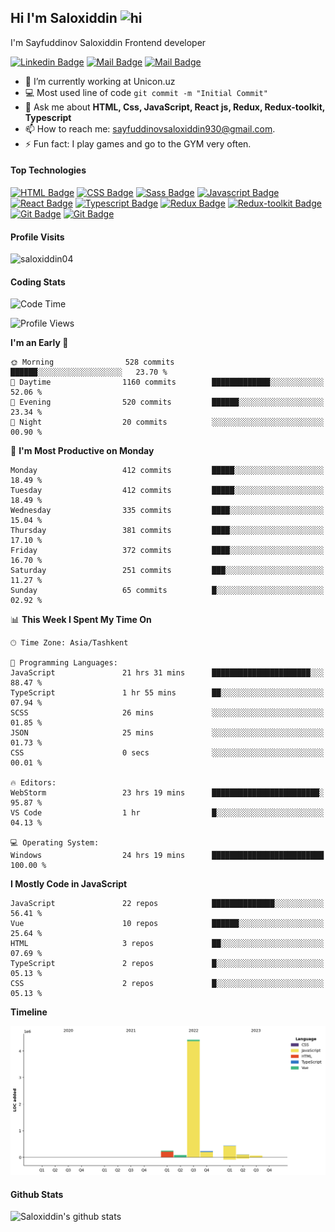 ## Hi I'm Saloxiddin <img src="https://user-images.githubusercontent.com/1303154/88677602-1635ba80-d120-11ea-84d8-d263ba5fc3c0.gif" width="28px" height="28px" alt="hi">

I'm Sayfuddinov Saloxiddin Frontend developer

[![Linkedin Badge](https://img.shields.io/badge/-saloxiddin930-0e76a8?style=flat&labelColor=0e76a8&logo=linkedin&logoColor=white)](https://www.linkedin.com/in/saloxiddin930/) [![Mail Badge](https://img.shields.io/badge/-@saloxiddin04-e84393?style=flat&labelColor=e84393&logo=instagram&logoColor=white)](https://instagram.com/_saloxiddin_04) [![Mail Badge](https://img.shields.io/badge/-saloxiddin930-c0392b?style=flat&labelColor=c0392b&logo=gmail&logoColor=white)](mailto:sayfuddinovsaloxiddin930@gmail.com)

<!-- TODO: Add last video link -->

- 🔭 I’m currently working at Unicon.uz
- :computer: Most used line of code `git commit -m "Initial Commit"`
-  💬 Ask me about **HTML, Css, JavaScript, React js, Redux, Redux-toolkit, Typescript**
- 📫 How to reach me: sayfuddinovsaloxiddin930@gmail.com.
- ⚡ Fun fact: I play games and go to the GYM very often.

#### Top Technologies

<!-- TODO: Make technologies links takes you to repositories -->
[![HTML Badge](https://img.shields.io/badge/-Html-orange?style=for-the-badge&labelColor=black&logo=HTML5&logoColor=orange)](#) [![CSS Badge](https://img.shields.io/badge/-CSS-blue?style=for-the-badge&labelColor=black&logo=CSS3&logoColor=blue)](#)
[![Sass Badge](https://img.shields.io/badge/-sass-pink?style=for-the-badge&labelColor=black&logo=sass&logoColor=pink)](#)
[![Javascript Badge](https://img.shields.io/badge/-Javascript-F0DB4F?style=for-the-badge&labelColor=black&logo=javascript&logoColor=F0DB4F)](#)
[![React Badge](https://img.shields.io/badge/-React-61DBFB?style=for-the-badge&labelColor=black&logo=react&logoColor=61DBFB)](#) [![Typescript Badge](https://img.shields.io/badge/-Typescript-007acc?style=for-the-badge&labelColor=black&logo=typescript&logoColor=007acc)](#) [![Redux Badge](https://img.shields.io/badge/-Redux-007acc?style=for-the-badge&labelColor=black&logo=redux&logoColor=007acc)](#) [![Redux-toolkit Badge](https://img.shields.io/badge/-Redux_toolkit-purple?style=for-the-badge&labelColor=black&logo=redux&logoColor=007acc)](#)[![Git Badge](https://img.shields.io/badge/-git-orange?style=for-the-badge&labelColor=black&logo=git&logoColor=orange)](#)
[![Git Badge](https://img.shields.io/badge/-firebase-orange?style=for-the-badge&labelColor=black&logo=firebase&logoColor=orange)](#)



#### Profile Visits 

<p align="left"> <img src="https://komarev.com/ghpvc/?username=saloxiddin04&label=Profile%20views&color=0e75b6&style=flat" alt="saloxiddin04" /> </p>


#### Coding Stats

<!--START_SECTION:waka-->
![Code Time](http://img.shields.io/badge/Code%20Time-1%2C210%20hrs%2051%20mins-blue)

![Profile Views](http://img.shields.io/badge/Profile%20Views-12-blue)

**I'm an Early 🐤** 

```text
🌞 Morning                528 commits         ██████░░░░░░░░░░░░░░░░░░░   23.70 % 
🌆 Daytime                1160 commits        █████████████░░░░░░░░░░░░   52.06 % 
🌃 Evening                520 commits         ██████░░░░░░░░░░░░░░░░░░░   23.34 % 
🌙 Night                  20 commits          ░░░░░░░░░░░░░░░░░░░░░░░░░   00.90 % 
```
📅 **I'm Most Productive on Monday** 

```text
Monday                   412 commits         █████░░░░░░░░░░░░░░░░░░░░   18.49 % 
Tuesday                  412 commits         █████░░░░░░░░░░░░░░░░░░░░   18.49 % 
Wednesday                335 commits         ████░░░░░░░░░░░░░░░░░░░░░   15.04 % 
Thursday                 381 commits         ████░░░░░░░░░░░░░░░░░░░░░   17.10 % 
Friday                   372 commits         ████░░░░░░░░░░░░░░░░░░░░░   16.70 % 
Saturday                 251 commits         ███░░░░░░░░░░░░░░░░░░░░░░   11.27 % 
Sunday                   65 commits          █░░░░░░░░░░░░░░░░░░░░░░░░   02.92 % 
```


📊 **This Week I Spent My Time On** 

```text
🕑︎ Time Zone: Asia/Tashkent

💬 Programming Languages: 
JavaScript               21 hrs 31 mins      ██████████████████████░░░   88.47 % 
TypeScript               1 hr 55 mins        ██░░░░░░░░░░░░░░░░░░░░░░░   07.94 % 
SCSS                     26 mins             ░░░░░░░░░░░░░░░░░░░░░░░░░   01.85 % 
JSON                     25 mins             ░░░░░░░░░░░░░░░░░░░░░░░░░   01.73 % 
CSS                      0 secs              ░░░░░░░░░░░░░░░░░░░░░░░░░   00.01 % 

🔥 Editors: 
WebStorm                 23 hrs 19 mins      ████████████████████████░   95.87 % 
VS Code                  1 hr                █░░░░░░░░░░░░░░░░░░░░░░░░   04.13 % 

💻 Operating System: 
Windows                  24 hrs 19 mins      █████████████████████████   100.00 % 
```

**I Mostly Code in JavaScript** 

```text
JavaScript               22 repos            ██████████████░░░░░░░░░░░   56.41 % 
Vue                      10 repos            ██████░░░░░░░░░░░░░░░░░░░   25.64 % 
HTML                     3 repos             ██░░░░░░░░░░░░░░░░░░░░░░░   07.69 % 
TypeScript               2 repos             █░░░░░░░░░░░░░░░░░░░░░░░░   05.13 % 
CSS                      2 repos             █░░░░░░░░░░░░░░░░░░░░░░░░   05.13 % 
```



**Timeline**

![Lines of Code chart](https://raw.githubusercontent.com/saloxiddin04/saloxiddin04/main/assets/bar_graph.png)


<!--END_SECTION:waka-->

#### Github Stats

![Saloxiddin's github stats](https://github-readme-stats.vercel.app/api?username=saloxiddin04&count_private=true&theme=tokyonight&hide=contribs,prs)
